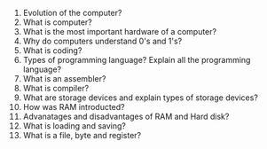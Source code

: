 1. Evolution of the computer?
2. What is computer?
3. What is the most important hardware of a computer?
4. Why do computers understand 0's and 1's?
5. What is coding?
6. Types of programming language? Explain all the programming language?
7. What is an assembler?
8. What is compiler?
9. What are storage devices and explain types of storage devices?
10. How was RAM introducted?
11. Advanatages and disadvantages of RAM and Hard disk?
12. What is loading and saving?
13. What is a file, byte and register?
